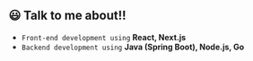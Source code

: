 ## 😃 Talk to me about!!

- `Front-end development using` **React, Next.js**
- `Backend development using` **Java (Spring Boot), Node.js, Go**
